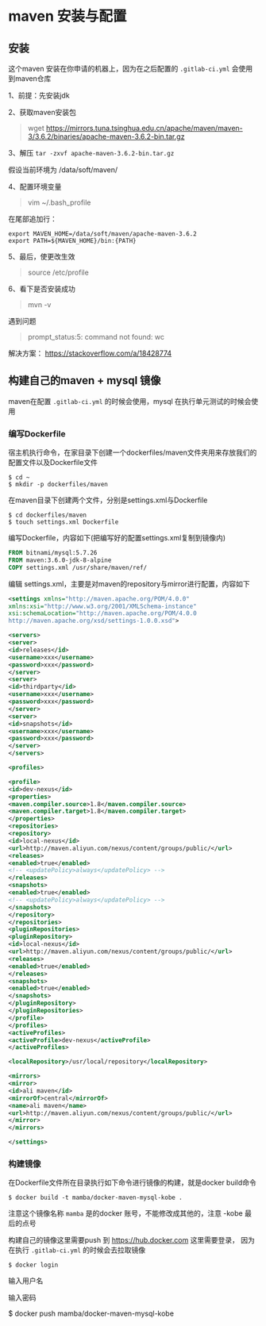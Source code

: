 

# maven 安装与配置

## 安装
这个maven 安装在你申请的机器上，因为在之后配置的 `.gitlab-ci.yml` 会使用到maven仓库

1、前提：先安装jdk

2、获取maven安装包
> wget  https://mirrors.tuna.tsinghua.edu.cn/apache/maven/maven-3/3.6.2/binaries/apache-maven-3.6.2-bin.tar.gz

3、解压 `tar -zxvf apache-maven-3.6.2-bin.tar.gz`

假设当前环境为 /data/soft/maven/

4、配置环境变量
> vim  ~/.bash_profile

在尾部追加行：
```
export MAVEN_HOME=/data/soft/maven/apache-maven-3.6.2
export PATH=${MAVEN_HOME}/bin:{PATH}
```
5、最后，使更改生效

> source /etc/profile

6、看下是否安装成功

> mvn -v

遇到问题
> prompt_status:5: command not found: wc 

解决方案： https://stackoverflow.com/a/18428774

 

## 构建自己的maven + mysql 镜像
maven在配置 `.gitlab-ci.yml` 的时候会使用，mysql 在执行单元测试的时候会使用

### 编写Dockerfile
宿主机执行命令，在家目录下创建一个dockerfiles/maven文件夹用来存放我们的配置文件以及Dockerfile文件
```shell script
$ cd ~
$ mkdir -p dockerfiles/maven
```
在maven目录下创建两个文件，分别是settings.xml与Dockerfile

```shell script
$ cd dockerfiles/maven
$ touch settings.xml Dockerfile
```

编写Dockerfile，内容如下(把编写好的配置settings.xml复制到镜像内)
```dockerfile
FROM bitnami/mysql:5.7.26
FROM maven:3.6.0-jdk-8-alpine
COPY settings.xml /usr/share/maven/ref/
```
 
编辑 settings.xml，主要是对maven的repository与mirror进行配置，内容如下

```xml 
<settings xmlns="http://maven.apache.org/POM/4.0.0"
xmlns:xsi="http://www.w3.org/2001/XMLSchema-instance"
xsi:schemaLocation="http://maven.apache.org/POM/4.0.0
http://maven.apache.org/xsd/settings-1.0.0.xsd">

<servers>
<server>
<id>releases</id>
<username>xxx</username>
<password>xxx</password>
</server>
<server>
<id>thirdparty</id>
<username>xxx</username>
<password>xxx</password>
</server>
<server>
<id>snapshots</id>
<username>xxx</username>
<password>xxx</password>
</server>
</servers>

<profiles>

<profile>
<id>dev-nexus</id>
<properties>
<maven.compiler.source>1.8</maven.compiler.source>
<maven.compiler.target>1.8</maven.compiler.target>
</properties>
<repositories>
<repository>
<id>local-nexus</id>
<url>http://maven.aliyun.com/nexus/content/groups/public/</url>
<releases>
<enabled>true</enabled>
<!-- <updatePolicy>always</updatePolicy> -->
</releases>
<snapshots>
<enabled>true</enabled>
<!-- <updatePolicy>always</updatePolicy> -->
</snapshots>
</repository>
</repositories>
<pluginRepositories>
<pluginRepository>
<id>local-nexus</id>
<url>http://maven.aliyun.com/nexus/content/groups/public/</url>
<releases>
<enabled>true</enabled>
</releases>
<snapshots>
<enabled>true</enabled>
</snapshots>
</pluginRepository>
</pluginRepositories>
</profile>
</profiles>
<activeProfiles>
<activeProfile>dev-nexus</activeProfile>
</activeProfiles>

<localRepository>/usr/local/repository</localRepository>

<mirrors>
<mirror>
<id>ali maven</id>
<mirrorOf>central</mirrorOf>
<name>ali maven</name>
<url>http://maven.aliyun.com/nexus/content/groups/public/</url>
</mirror>
</mirrors>

</settings>
```

### 构建镜像
在Dockerfile文件所在目录执行如下命令进行镜像的构建，就是docker build命令
```shell script
$ docker build -t mamba/docker-maven-mysql-kobe .
```
注意这个镜像名称 `mamba` 是的docker 账号，不能修改成其他的，注意 -kobe 最后的点号

构建自己的镜像这里需要push 到 https://hub.docker.com 这里需要登录，
因为在执行 `.gitlab-ci.yml` 的时候会去拉取镜像

```shell script
$ docker login
```
输入用户名

输入密码

 
$ docker push mamba/docker-maven-mysql-kobe